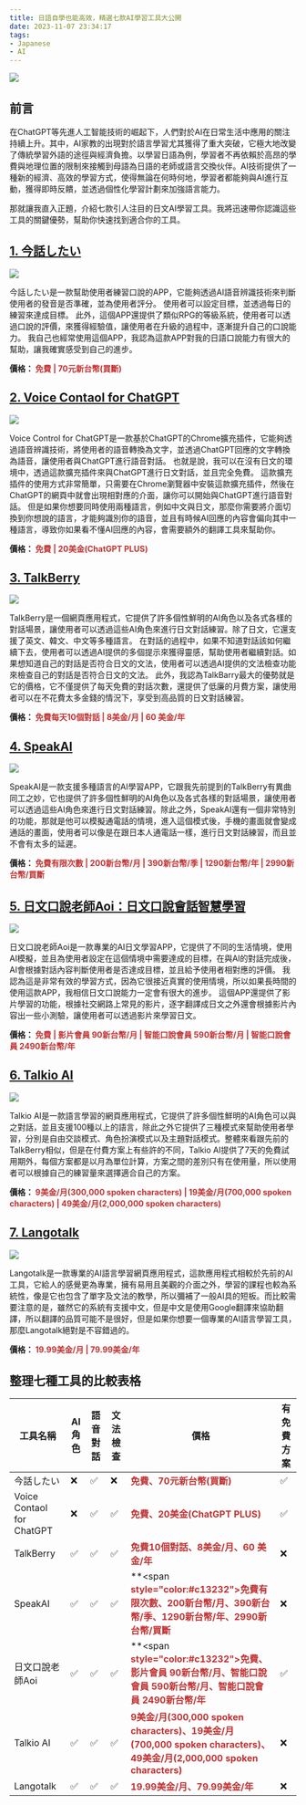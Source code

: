 ```yaml
---
title: 日語自學也能高效，精選七款AI學習工具大公開
date: 2023-11-07 23:34:17
tags:
- Japanese
- AI
---
```


![](cover.jpg)

## 前言
在ChatGPT等先進人工智能技術的崛起下，人們對於AI在日常生活中應用的關注持續上升。其中，AI家教的出現對於語言學習尤其獲得了重大突破，它極大地改變了傳統學習外語的途徑與經濟負擔。以學習日語為例，學習者不再依賴於高昂的學費與地理位置的限制來接觸到母語為日語的老師或語言交換伙伴。AI技術提供了一種新的經濟、高效的學習方式，使得無論在何時何地，學習者都能夠與AI進行互動，獲得即時反饋，並透過個性化學習計劃來加強語言能力。

<!-- more -->

那就讓我直入正題，介紹七款引人注目的日文AI學習工具。我將迅速帶你認識這些工具的關鍵優勢，幫助你快速找到適合你的工具。

## [**1. 今話したい**](https://apps.apple.com/tw/app/%E4%BB%8A%E8%A9%B1%E3%81%97%E3%81%9F%E3%81%84-%E4%BE%86%E8%AA%AA%E6%97%A5%E6%96%87%E8%88%87%E8%8B%B1%E6%96%87%E5%90%A7/id1439727086?platform=ipad)

![](imahanashitai.webp)

今話したい是一款幫助使用者練習口說的APP，它能夠透過AI語音辨識技術來判斷使用者的發音是否準確，並為使用者評分。
使用者可以設定目標，並透過每日的練習來達成目標。
此外，這個APP還提供了類似RPG的等級系統，使用者可以透過口說的評價，來獲得經驗值，讓使用者在升級的過程中，逐漸提升自己的口說能力。
我自己也經常使用這個APP，我認為這款APP對我的日語口說能力有很大的幫助，讓我確實感受到自己的進步。

**價格： <span style="color:#c13232">免費 | 70元新台幣(買斷)</span>**
<br>

## [**2. Voice Contaol for ChatGPT**](https://chrome.google.com/webstore/detail/voice-control-for-chatgpt/eollffkcakegifhacjnlnegohfdlidhn)

![](voice_control.png)

Voice Control for ChatGPT是一款基於ChatGPT的Chrome擴充插件，它能夠透過語音辨識技術，將使用者的語音轉換為文字，並透過ChatGPT回應的文字轉換為語音，讓使用者與ChatGPT進行語音對話。
也就是說，我可以在沒有日文的環境中，透過這款擴充插件來與ChatGPT進行日文對話，並且完全免費。
這款擴充插件的使用方式非常簡單，只需要在Chrome瀏覽器中安裝這款擴充插件，然後在ChatGPT的網頁中就會出現相對應的介面，讓你可以開始與ChatGPT進行語音對話。
但是如果你想要同時使用兩種語言，例如中文與日文，那麼你需要將介面切換到你想說的語言，才能夠識別你的語音，並且有時候AI回應的內容會偏向其中一種語言，導致你如果看不懂AI回應的內容，會需要額外的翻譯工具來幫助你。

**價格： <span style="color:#c13232">免費 | 20美金(ChatGPT PLUS)</span>**
<br>

## [**3. TalkBerry**](https://www.talkberry.ai/)

![](app.talkberry.ai.png)

TalkBerry是一個網頁應用程式，它提供了許多個性鮮明的AI角色以及各式各樣的對話場景，讓使用者可以透過這些AI角色來進行日文對話練習。除了日文，它還支援了英文、韓文、中文等多種語言。
在對話的過程中，如果不知道對話該如何繼續下去，使用者可以透過AI提供的多個提示來獲得靈感，幫助使用者繼續對話。如果想知道自己的對話是否符合日文的文法，使用者可以透過AI提供的文法檢查功能來檢查自己的對話是否符合日文的文法。
此外，我認為TalkBarry最大的優勢就是它的價格，它不僅提供了每天免費的對話次數，還提供了低廉的月費方案，讓使用者可以在不花費太多金錢的情況下，享受到高品質的日文對話練習。

**價格： <span style="color:#c13232">免費每天10個對話 | 8美金/月 | 60 美金/年</span>**
<br>

## [**4. SpeakAI**](https://https://speakai.cc/)

![](speakai.cc.png)

SpeakAI是一款支援多種語言的AI學習APP，它跟我先前提到的TalkBerry有異曲同工之妙，它也提供了許多個性鮮明的AI角色以及各式各樣的對話場景，讓使用者可以透過這些AI角色來進行日文對話練習。除此之外，SpeakAI還有一個非常特別的功能，那就是他可以模擬通電話的情境，進入這個模式後，手機的畫面就會變成通話的畫面，使用者可以像是在跟日本人通電話一樣，進行日文對話練習，而且並不會有太多的延遲。


**價格： <span style="color:#c13232">免費有限次數 | 200新台幣/月 | 390新台幣/季 | 1290新台幣/年 | 2990新台幣/買斷</span>**
<br>

## [**5. 日文口說老師Aoi：日文口說會話智慧學習**](https://apps.apple.com/tw/app/%E6%97%A5%E6%96%87%E5%8F%A3%E8%AA%AA%E8%80%81%E5%B8%ABaoi-%E6%97%A5%E6%96%87%E5%8F%A3%E8%AA%AA%E6%9C%83%E8%A9%B1%E6%99%BA%E6%85%A7%E5%AD%B8%E7%BF%92/id1639964534)

![](aoi.png)

日文口說老師Aoi是一款專業的AI日文學習APP，它提供了不同的生活情境，使用AI模擬，並且為使用者設定在這個情境中需要達成的目標，在與AI的對話完成後，AI會根據對話內容判斷使用者是否達成目標，並且給予使用者相對應的評價。
我認為這是非常有效的學習方式，因為它很接近真實的使用情境，所以如果長時間的使用這款APP，我相信日文口說能力一定會有很大的進步。
這個APP還提供了影片學習的功能，根據社交網路上常見的影片，逐字翻譯成日文之外還會根據影片內容出一些小測驗，讓使用者可以透過影片來學習日文。

**價格： <span style="color:#c13232">免費 | 影片會員 90新台幣/月 | 智能口說會員 590新台幣/月 | 智能口說會員 2490新台幣/年</span>**
<br>

## [**6. Talkio AI**](https://talkio.ai/)

![](talkio.ai.png)

Talkio AI是一款語言學習的網頁應用程式，它提供了許多個性鮮明的AI角色可以與之對話，並且支援100種以上的語言，除此之外它提供了三種模式來幫助使用者學習，分別是自由交談模式、角色扮演模式以及主題對話模式。整體來看跟先前的TalkBerry相似，但是在付費方案上有些許的不同，Talkio AI提供了7天的免費試用期外，每個方案都是以月為單位計算，方案之間的差別只有在使用量，所以使用者可以根據自己的練習量來選擇適合自己的方案。

**價格： <span style="color:#c13232">9美金/月(300,000 spoken characters) | 19美金/月(700,000 spoken characters) | 49美金/月(2,000,000 spoken characters)</span>**
<br>

## [**7. Langotalk**](https://www.langotalk.org/)

![](www.langotalk.org_Lobby.png)

Langotalk是一款專業的AI語言學習網頁應用程式，這款應用程式相較於先前的AI工具，它給人的感覺更為專業，擁有易用且美觀的介面之外，學習的課程也較為系統性，像是它也包含了單字及文法的教學，所以彌補了一般AI具的短板。而比較需要注意的是，雖然它的系統有支援中文，但是中文是使用Google翻譯來協助翻譯，所以翻譯的品質可能不是很好，但是如果你想要一個專業的AI語言學習工具，那麼Langotalk絕對是不容錯過的。

**價格： <span style="color:#c13232">19.99美金/月 | 79.99美金/年</span>**
<br>

## 整理七種工具的比較表格

| 工具名稱 | AI角色 | 語音對話 | 文法檢查 | 價格 | 有免費方案 |
| -------- | ------ | -------- | -------- | -------- | ---- | 
| 今話したい | ❌ | ✅ | ❌ | **<span style="color:#c13232">免費、70元新台幣(買斷)</span>** | ✅ |
| Voice Contaol for ChatGPT | ❌ | ✅ | ✅ | **<span style="color:#c13232">免費、20美金(ChatGPT PLUS)</span>** | ✅ |
| TalkBerry | ✅ | ✅ | ✅ | **<span style="color:#c13232">免費10個對話、8美金/月、60 美金/年</span>** | ❌ |
| SpeakAI | ✅ | ✅ | ✅ | **<span **<span style="color:#c13232">style="color:#c13232">免費有限次數、200新台幣/月、390新台幣/季、1290新台幣/年、2990新台幣/買斷</span>** | ❌ |
| 日文口說老師Aoi | ✅ | ✅ | ✅ | **<span **<span style="color:#c13232">style="color:#c13232">免費、影片會員 90新台幣/月、智能口說會員 590新台幣/月、智能口說會員 2490新台幣/年</span>** | ✅ |
| Talkio AI | ✅ | ✅ | ✅ | **<span style="color:#c13232">9美金/月(300,000 spoken characters)、19美金/月(700,000 spoken characters)、49美金/月(2,000,000 spoken characters)</span>** | ❌ |
| Langotalk | ✅ | ✅ | ✅ | **<span style="color:#c13232">19.99美金/月、79.99美金/年</span>** | ❌ |
